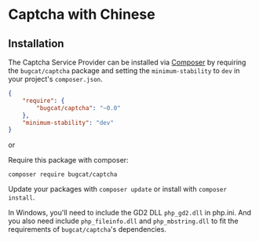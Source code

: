 # Captcha with Chinese


## Installation

The Captcha Service Provider can be installed via [Composer](http://getcomposer.org) by requiring the `bugcat/captcha` package and setting the `minimum-stability` to `dev` in your project's `composer.json`.

```json
{
    "require": {
        "bugcat/captcha": "~0.0"
    },
    "minimum-stability": "dev"
}
```

or

Require this package with composer:
```
composer require bugcat/captcha
```

Update your packages with ```composer update``` or install with ```composer install```.

In Windows, you'll need to include the GD2 DLL `php_gd2.dll` in php.ini. And you also need include `php_fileinfo.dll` and `php_mbstring.dll` to fit the requirements of `bugcat/captcha`'s dependencies.



